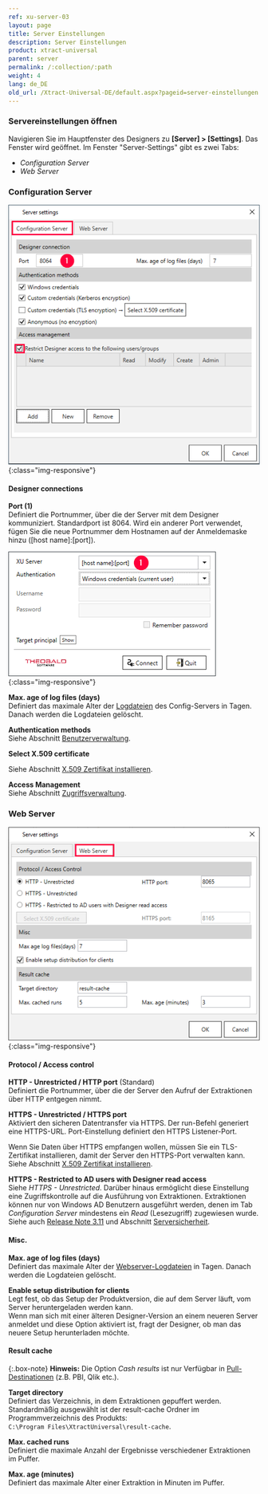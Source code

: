 ```yaml
---
ref: xu-server-03
layout: page
title: Server Einstellungen
description: Server Einstellungen
product: xtract-universal
parent: server
permalink: /:collection/:path
weight: 4
lang: de_DE
old_url: /Xtract-Universal-DE/default.aspx?pageid=server-einstellungen
---
```


### Servereinstellungen öffnen
Navigieren Sie im Hauptfenster des Designers zu **[Server] > [Settings]**. Das Fenster  wird geöffnet. Im Fenster "Server-Settings" gibt es zwei Tabs:
- *Configuration Server*
- *Web Server*


### Configuration Server

![XU3_ServerSettings_config_tab](/img/content/XU3_ServerSettings_config_tab.png){:class="img-responsive"}


#### Designer connections

**Port (1)**<br>
Definiert die Portnummer, über die der Server mit dem Designer kommuniziert. Standardport ist 8064. Wird ein anderer Port verwendet, fügen Sie die neue Portnummer dem Hostnamen auf der Anmeldemaske hinzu ([host name]:[port]).

![XU-Designer-Logon](/img/content/xu/xu-designer-logon.png){:class="img-responsive"}

**Max. age of log files (days)**<br>
Definiert das maximale Alter der [Logdateien](../logging/server-logging) des Config-Servers in Tagen. Danach werden die Logdateien gelöscht. 

**Authentication methods**<br>
Siehe Abschnitt [Benutzerverwaltung](../sicherheit/benutzerverwaltung).

**Select X.509 certificate**<br>

Siehe Abschnitt [X.509 Zertifikat installieren](../sicherheit/x.509-zertifikat-installieren).

**Access Management**<br>
Siehe Abschnitt [Zugriffsverwaltung](../sicherheit/zugriffsverwaltung).


### Web Server

![XU3_ServerSettings_web_tab](/img/content/XU3_ServerSettings_web_tab.png){:class="img-responsive"}


#### Protocol / Access control

**HTTP - Unrestricted / HTTP port** (Standard)<br>
Definiert die Portnummer, über die der Server den Aufruf der Extraktionen über HTTP entgegen nimmt. 

**HTTPS - Unrestricted / HTTPS port**<br>
Aktiviert den sicheren Datentransfer via HTTPS. Der run-Befehl generiert eine HTTPS-URL. Port-Einstellung definiert den HTTPS Listener-Port.

Wenn Sie Daten über HTTPS empfangen wollen, müssen Sie ein TLS-Zertifikat installieren, damit der Server den HTTPS-Port verwalten kann. 
Siehe Abschnitt [X.509 Zertifikat installieren](../sicherheit/x.509-zertifikat-installieren).

**HTTPS - Restricted to AD users with Designer read access**<br>
Siehe *HTTPS - Unrestricted*. Darüber hinaus ermöglicht diese Einstellung eine Zugriffskontrolle auf die Ausführung von Extraktionen. Extraktionen können nur von Windows AD Benutzern ausgeführt werden, denen im Tab *Configuration Server* mindestens ein *Read* (Lesezugriff) zugewiesen wurde. Siehe auch [Release Note 3.11](https://kb.theobald-software.com/release-notes/XtractUniversal-3.11.0.html) und Abschnitt [Serversicherheit](../sicherheit/serversicherheit).


#### Misc.

**Max. age of log files (days)**<br>
Definiert das maximale Alter der [Webserver-Logdateien](../logging/server-logging) in Tagen. Danach werden die Logdateien gelöscht. 

**Enable setup distribution for clients**<br>
Legt fest, ob das Setup der Produktversion, die auf dem Server läuft, vom Server heruntergeladen werden kann.<br>
Wenn man sich mit einer älteren Designer-Version an einem neueren Server anmeldet und diese Option aktiviert ist,
fragt der Designer, ob man das neuere Setup herunterladen möchte.


#### Result cache

{:.box-note}
**Hinweis:** Die Option *Cash results* ist nur Verfügbar in [Pull-Destinationen](../xu-destinationen#pull--und-push-destinationen) (z.B. PBI, Qlik etc.).

**Target directory**<br>
Definiert das Verzeichnis, in dem Extraktionen gepuffert werden. Standardmäßig ausgewählt ist der result-cache Ordner im Programmverzeichnis des Produkts: <br>
`C:\Program Files\XtractUniversal\result-cache`.

**Max. cached runs**<br>
Definiert die maximale Anzahl der Ergebnisse verschiedener Extraktionen im Puffer.

**Max. age (minutes)**<br>
Definiert das maximale Alter einer Extraktion in Minuten im Puffer.


